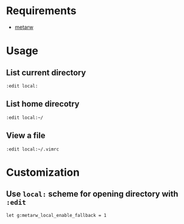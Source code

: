 # Requirements

- [metarw](https://github.com/kana/vim-metarw)

# Usage

## List current directory

`:edit local:`

## List home direcotry

`:edit local:~/`

## View a file

`:edit local:~/.vimrc`

# Customization

## Use `local:` scheme for opening directory with `:edit`

`let g:metarw_local_enable_fallback = 1`
